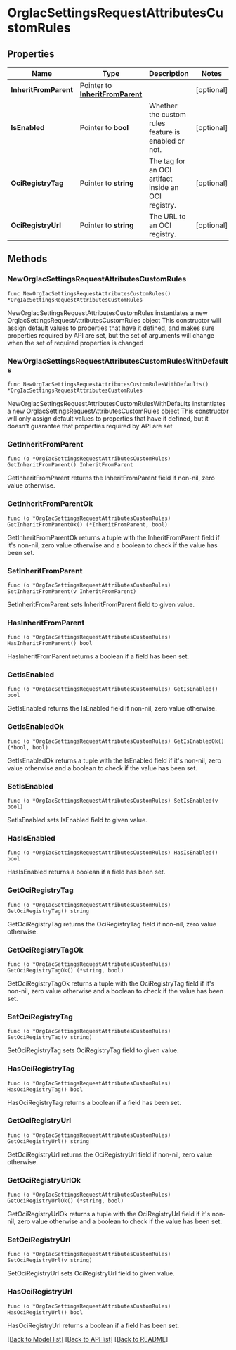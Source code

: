 # OrgIacSettingsRequestAttributesCustomRules

## Properties

Name | Type | Description | Notes
------------ | ------------- | ------------- | -------------
**InheritFromParent** | Pointer to [**InheritFromParent**](InheritFromParent.md) |  | [optional] 
**IsEnabled** | Pointer to **bool** | Whether the custom rules feature is enabled or not. | [optional] 
**OciRegistryTag** | Pointer to **string** | The tag for an OCI artifact inside an OCI registry. | [optional] 
**OciRegistryUrl** | Pointer to **string** | The URL to an OCI registry. | [optional] 

## Methods

### NewOrgIacSettingsRequestAttributesCustomRules

`func NewOrgIacSettingsRequestAttributesCustomRules() *OrgIacSettingsRequestAttributesCustomRules`

NewOrgIacSettingsRequestAttributesCustomRules instantiates a new OrgIacSettingsRequestAttributesCustomRules object
This constructor will assign default values to properties that have it defined,
and makes sure properties required by API are set, but the set of arguments
will change when the set of required properties is changed

### NewOrgIacSettingsRequestAttributesCustomRulesWithDefaults

`func NewOrgIacSettingsRequestAttributesCustomRulesWithDefaults() *OrgIacSettingsRequestAttributesCustomRules`

NewOrgIacSettingsRequestAttributesCustomRulesWithDefaults instantiates a new OrgIacSettingsRequestAttributesCustomRules object
This constructor will only assign default values to properties that have it defined,
but it doesn't guarantee that properties required by API are set

### GetInheritFromParent

`func (o *OrgIacSettingsRequestAttributesCustomRules) GetInheritFromParent() InheritFromParent`

GetInheritFromParent returns the InheritFromParent field if non-nil, zero value otherwise.

### GetInheritFromParentOk

`func (o *OrgIacSettingsRequestAttributesCustomRules) GetInheritFromParentOk() (*InheritFromParent, bool)`

GetInheritFromParentOk returns a tuple with the InheritFromParent field if it's non-nil, zero value otherwise
and a boolean to check if the value has been set.

### SetInheritFromParent

`func (o *OrgIacSettingsRequestAttributesCustomRules) SetInheritFromParent(v InheritFromParent)`

SetInheritFromParent sets InheritFromParent field to given value.

### HasInheritFromParent

`func (o *OrgIacSettingsRequestAttributesCustomRules) HasInheritFromParent() bool`

HasInheritFromParent returns a boolean if a field has been set.

### GetIsEnabled

`func (o *OrgIacSettingsRequestAttributesCustomRules) GetIsEnabled() bool`

GetIsEnabled returns the IsEnabled field if non-nil, zero value otherwise.

### GetIsEnabledOk

`func (o *OrgIacSettingsRequestAttributesCustomRules) GetIsEnabledOk() (*bool, bool)`

GetIsEnabledOk returns a tuple with the IsEnabled field if it's non-nil, zero value otherwise
and a boolean to check if the value has been set.

### SetIsEnabled

`func (o *OrgIacSettingsRequestAttributesCustomRules) SetIsEnabled(v bool)`

SetIsEnabled sets IsEnabled field to given value.

### HasIsEnabled

`func (o *OrgIacSettingsRequestAttributesCustomRules) HasIsEnabled() bool`

HasIsEnabled returns a boolean if a field has been set.

### GetOciRegistryTag

`func (o *OrgIacSettingsRequestAttributesCustomRules) GetOciRegistryTag() string`

GetOciRegistryTag returns the OciRegistryTag field if non-nil, zero value otherwise.

### GetOciRegistryTagOk

`func (o *OrgIacSettingsRequestAttributesCustomRules) GetOciRegistryTagOk() (*string, bool)`

GetOciRegistryTagOk returns a tuple with the OciRegistryTag field if it's non-nil, zero value otherwise
and a boolean to check if the value has been set.

### SetOciRegistryTag

`func (o *OrgIacSettingsRequestAttributesCustomRules) SetOciRegistryTag(v string)`

SetOciRegistryTag sets OciRegistryTag field to given value.

### HasOciRegistryTag

`func (o *OrgIacSettingsRequestAttributesCustomRules) HasOciRegistryTag() bool`

HasOciRegistryTag returns a boolean if a field has been set.

### GetOciRegistryUrl

`func (o *OrgIacSettingsRequestAttributesCustomRules) GetOciRegistryUrl() string`

GetOciRegistryUrl returns the OciRegistryUrl field if non-nil, zero value otherwise.

### GetOciRegistryUrlOk

`func (o *OrgIacSettingsRequestAttributesCustomRules) GetOciRegistryUrlOk() (*string, bool)`

GetOciRegistryUrlOk returns a tuple with the OciRegistryUrl field if it's non-nil, zero value otherwise
and a boolean to check if the value has been set.

### SetOciRegistryUrl

`func (o *OrgIacSettingsRequestAttributesCustomRules) SetOciRegistryUrl(v string)`

SetOciRegistryUrl sets OciRegistryUrl field to given value.

### HasOciRegistryUrl

`func (o *OrgIacSettingsRequestAttributesCustomRules) HasOciRegistryUrl() bool`

HasOciRegistryUrl returns a boolean if a field has been set.


[[Back to Model list]](../README.md#documentation-for-models) [[Back to API list]](../README.md#documentation-for-api-endpoints) [[Back to README]](../README.md)


